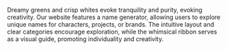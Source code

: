 Dreamy greens and crisp whites evoke tranquility and purity, evoking creativity. Our website features a name generator, allowing users to explore unique names for characters, projects, or brands. The intuitive layout and clear categories encourage exploration, while the whimsical ribbon serves as a visual guide, promoting individuality and creativity.
